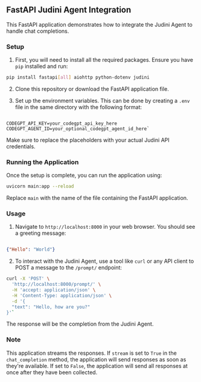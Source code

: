 
## FastAPI Judini Agent Integration

This FastAPI application demonstrates how to integrate the Judini Agent to handle chat completions.

### Setup

1.  First, you will need to install all the required packages. Ensure you have `pip` installed and run:

```bash
pip install fastapi[all] aiohttp python-dotenv judini
```

2.  Clone this repository or download the FastAPI application file.
    
3.  Set up the environment variables. This can be done by creating a `.env` file in the same directory with the following format:
    
```

CODEGPT_API_KEY=your_codegpt_api_key_here
CODEGPT_AGENT_ID=your_optional_codegpt_agent_id_here` 
```

Make sure to replace the placeholders with your actual Judini API credentials.

### Running the Application

Once the setup is complete, you can run the application using:

```bash
uvicorn main:app --reload
```
Replace `main` with the name of the file containing the FastAPI application.

### Usage

1.  Navigate to `http://localhost:8000` in your web browser. You should see a greeting message:

```json

{"Hello": "World"}

```

2.  To interact with the Judini Agent, use a tool like `curl` or any API client to POST a message to the `/prompt/` endpoint:

```bash
curl -X 'POST' \
  'http://localhost:8000/prompt/' \
  -H 'accept: application/json' \
  -H 'Content-Type: application/json' \
  -d '{
  "text": "Hello, how are you?"
}'` 
```
The response will be the completion from the Judini Agent.

### Note

This application streams the responses. If `stream` is set to `True` in the `chat_completion` method, the application will send responses as soon as they're available. If set to `False`, the application will send all responses at once after they have been collected.
